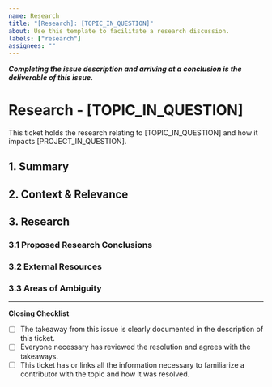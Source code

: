 ```yaml
---
name: Research
title: "[Research]: [TOPIC_IN_QUESTION]"
about: Use this template to facilitate a research discussion.
labels: ["research"]
assignees: ""
---
```


***Completing the issue description and arriving at a conclusion is the deliverable of this issue.***

# Research - [TOPIC_IN_QUESTION]

This ticket holds the research relating to [TOPIC_IN_QUESTION] and how it impacts [PROJECT_IN_QUESTION].

<!-- You are creating this discussion to ultimately establish a design constraint.

Research discussions create a single point of truth for design constraints that get used to later create a design.
This discussion should contain all the information surrounding a decision such that an engineer can read the
discussion and understand why the project has a certain requirement. Research discussions resolve high level
information into a single point of truth, and help define constraints on a design but do not dictate a design
in themselves. -->

## 1. Summary

<!-- What's the TL;DR? -->

## 2. Context & Relevance

<!-- Explain why this discussion exists and how it relates to the project. -->

## 3. Research
### 3.1 Proposed Research Conclusions

<!-- Research and conclusions here. This should be the largest section.
What's your conclusion on this research topic and how did you get there? -->

### 3.2 External Resources

<!-- External resources linked here. -->

### 3.3 Areas of Ambiguity

<!-- Areas of ambiguity here.
What questions need answering that are beyond the scope of this research? -->

---

**Closing Checklist**
- [ ] The takeaway from this issue is clearly documented in the description of this ticket.
- [ ] Everyone necessary has reviewed the resolution and agrees with the takeaways.
- [ ] This ticket has or links all the information necessary to familiarize a contributor with the topic and how it was resolved.